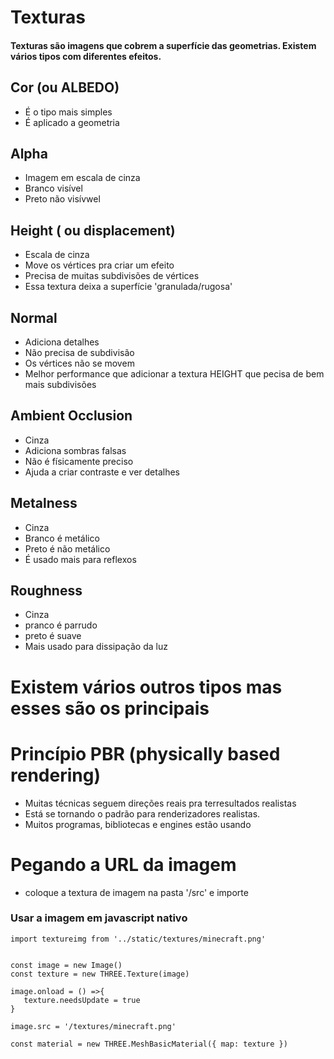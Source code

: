 # Texturas

#### Texturas são imagens que cobrem a superfície das geometrias. Existem vários tipos com diferentes efeitos.


## Cor (ou ALBEDO)
* É o tipo mais simples
* É aplicado a geometria

## Alpha
* Imagem em escala de cinza
* Branco visível
* Preto não visívwel

## Height ( ou displacement)
* Escala de cinza
* Move os vértices pra criar um efeito
* Precisa de muitas subdivisões de vértices
* Essa textura deixa a superfície 'granulada/rugosa'

## Normal
* Adiciona detalhes
* Não precisa de subdivisão
* Os vértices não se movem
* Melhor performance que adicionar a textura HEIGHT que pecisa de bem mais subdivisões

## Ambient Occlusion
* Cinza
* Adiciona sombras falsas
* Não é físicamente preciso
* Ajuda a criar contraste e ver detalhes

## Metalness
* Cinza
* Branco é metálico
* Preto é não metálico
* É usado mais para reflexos

## Roughness
* Cinza
* pranco é parrudo
* preto é suave
* Mais usado para dissipação da luz

# Existem vários outros tipos mas esses são os principais

# Princípio PBR (physically based rendering)
* Muitas técnicas seguem direções reais pra terresultados realistas
* Está se tornando o padrão para renderizadores realistas.
* Muitos programas, bibliotecas e engines estão usando

# Pegando a URL da imagem

* coloque a textura de imagem na pasta '/src' e importe

### Usar a imagem em javascript nativo

```
import textureimg from '../static/textures/minecraft.png'


const image = new Image()
const texture = new THREE.Texture(image)

image.onload = () =>{
   texture.needsUpdate = true
}

image.src = '/textures/minecraft.png'

const material = new THREE.MeshBasicMaterial({ map: texture })
```
